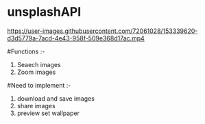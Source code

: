 # unsplashAPI


https://user-images.githubusercontent.com/72061028/153339620-d3d5779a-7acd-4e43-958f-509e368d17ac.mp4

#Functions :-
1. Seaech images
2. Zoom images

#Need to implement :-
1. download and save images
2. share images
3. preview set wallpaper
